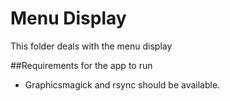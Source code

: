 # Menu Display
This folder deals with the menu display

##Requirements for the app to run
- Graphicsmagick and rsync should be available.
